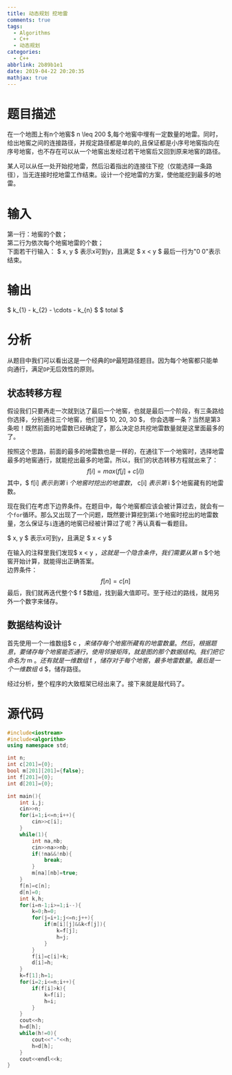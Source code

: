 ```yaml
---
title: 动态规划 挖地雷
comments: true
tags:
  - Algorithms
  - C++
  - 动态规划
categories:
  - C++
abbrlink: 2b89b1e1
date: 2019-04-22 20:20:35
mathjax: true
---
```


# 题目描述
在一个地图上有n个地窖$ n \leq 200 $,每个地窖中埋有一定数量的地雷。同时，给出地窖之间的连接路径，并规定路径都是单向的,且保证都是小序号地窖指向在序号地窖，也不存在可以从一个地窖出发经过若干地窖后又回到原来地窖的路径。

某人可以从任一处开始挖地雷，然后沿着指出的连接往下挖（仅能选择一条路径），当无连接时挖地雷工作结束。设计一个挖地雷的方案，使他能挖到最多的地雷。

<!-- more -->

# 输入
第一行：地窖的个数；  
第二行为依次每个地窖地雷的个数；  
下面若干行输入：
$ x, y $ 表示x可到y，且满足 $ x < y $
最后一行为"0 0"表示结束。

# 输出
$ k_{1} - k_{2} - \cdots - k_{n} $
$ total $

# 分析
从题目中我们可以看出这是一个经典的`DP`最短路径题目。因为每个地窖都只能单向通行，满足`DP`无后效性的原则。

## 状态转移方程
假设我们只要再走一次就到达了最后一个地窖，也就是最后一个阶段，有三条路给你选择，分别通往三个地窖，他们是$ 10, 20, 30 $，
你会选哪一条？当然是第3条啦！既然前面的地雷数已经确定了，那么决定总共挖地雷数量就是这里面最多的了。

按照这个思路，前面的最多的地雷数也是一样的，在通往下一个地窖时，选择地雷最多的地窖通行，就能挖出最多的地雷。所以，我们的状态转移方程就出来了：
$$
f[i] = max ( f[j] + c[i] )
$$
其中，$ f[i] $表示到第$ i $个地窖时挖出的地雷数，$ c[i] $表示第$ i $个地窖藏有的地雷数。

现在我们在考虑下边界条件。在题目中，每个地窖都应该会被计算过去，就会有一个`for`循环。那么又出现了一个问题，既然要计算挖到第`i`个地窖时挖出的地雷数量，怎么保证与`i`连通的地窖已经被计算过了呢？再认真看一看题目。

$ x, y $ 表示x可到y，且满足 $ x < y $

在输入的注释里我们发现$ x < y $，这就是一个隐含条件，我们需要从第$ n $个地窖开始计算，就能得出正确答案。  
边界条件：
$$
f[n] = c[n]
$$
最后，我们就再迭代整个$ f $数组，找到最大值即可。至于经过的路线，就用另外一个数字来储存。

## 数据结构设计
首先使用一个一维数组$ c $，来储存每个地窖所藏有的地雷数量。  
然后，根据题意，要储存每个地窖能否通行，使用邻接矩阵，就是图的那个数据结构。我们把它命名为$ m $。  
还有就是一维数组$ f $，储存对于每个地窖，最多地雷数量。  
最后是一个一维数组$ d $，储存路径。

经过分析，整个程序的大致框架已经出来了。接下来就是敲代码了。

# 源代码
```C++
#include<iostream> 
#include<algorithm>
using namespace std;

int n;
int c[201]={0};
bool m[201][201]={false};
int f[201]={0};
int d[201]={0};

int main(){
	int i,j;
	cin>>n;
	for(i=1;i<=n;i++){
		cin>>c[i];
	}
	while(1){
		int na,nb;
		cin>>na>>nb;
		if(!na&&!nb){
			break;
		}
		m[na][nb]=true;
	}
	f[n]=c[n];
	d[n]=0;
	int k,h;
	for(i=n-1;i>=1;i--){
		k=0;h=0;
		for(j=i+1;j<=n;j++){
			if(m[i][j]&&k<f[j]){
				k=f[j];
				h=j;
			}
		}
		f[i]=c[i]+k;
		d[i]=h;
	}
	k=f[1];h=1;
	for(i=2;i<=n;i++){
		if(f[i]>k){
			k=f[i];
			h=i;
		}
	}
	cout<<h;
	h=d[h];
	while(h!=0){
		cout<<"-"<<h;
		h=d[h];
	}
	cout<<endl<<k;
}

```

